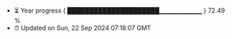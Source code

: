 - ⏳ Year progress { █████████████████████▁▁▁▁▁▁▁▁▁ } 72.49 %
- ⏰ Updated on Sun, 22 Sep 2024 07:18:07 GMT

